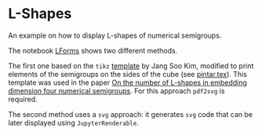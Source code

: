 # L-Shapes

An example on how to display L-shapes of numerical semigroups.

The notebook [LForms](https://github.com/numerical-semigroups/LForms/blob/main/Lforms.ipynb) shows two different methods. 

The first one based on the `tikz` [template](https://texample.net/tikz/examples/plane-partition/) by Jang Soo Kim, modified to print elements of the semigroups on the sides of the cube (see [pintar.tex](https://github.com/numerical-semigroups/LForms/blob/main/pintar.tex)). This template was used in the paper [On the number of L-shapes in embedding dimension four numerical semigroups](https://www.sciencedirect.com/science/article/pii/S0012365X15001922). For this approach `pdf2svg` is required.

The second method uses a `svg` approach: it generates `svg` code that can be later displayed using `JupyterRenderable`.

